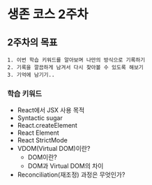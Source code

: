 # 생존 코스 2주차

## 2주차의 목표

    1. 이번 학습 키워드를 알아보며 나만의 방식으로 기록하기
    2. 기록을 깔끔하게 남겨서 다시 찾아볼 수 있도록 해보기
    3. 기억에 남기기..

### 학습 키워드

- React에서 JSX 사용 목적
- Syntactic sugar
- React.createElement
- React Element
- React StrictMode
- VDOM(Virtual DOM)이란?
  - DOM이란?
  - DOM과 Virtual DOM의 차이
- Reconciliation(재조정) 과정은 무엇인가?
